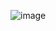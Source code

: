 ![image](https://user-images.githubusercontent.com/63789702/187474403-184cc937-e825-47f3-9eec-2622bc9cecae.png)
